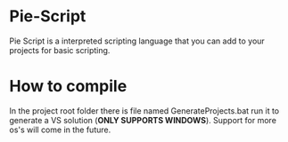 # Pie-Script
Pie Script is a interpreted scripting language that you can add to your projects for basic scripting.

# How to compile
In the project root folder there is file named GenerateProjects.bat run it to generate a VS solution (**ONLY SUPPORTS WINDOWS**). Support for more os's will come in the future.